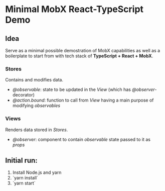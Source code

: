 # Minimal MobX React-TypeScript Demo

## Idea
Serve as a minimal possible demostration of MobX capabilities as well as a boilerplate to start from with tech stack of **TypeScript + React + MobX**.

### Stores
Contains and modifies data. 

- *@observable*: state to be updated in the *View* (which has *@observer*-decorator)
- *@action.bound*: function to call from *View* having a main purpose of modifying *observables*

### Views
Renders data stored in *Stores*.

- *@observer*: component to contain *observable* state passed to it as *props*

## Initial run:

1. Install Node.js and yarn
2. ´yarn install`
3. ´yarn start`
